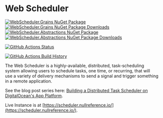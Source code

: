 # Web Scheduler
[![WebScheduler.Grains NuGet Package](https://img.shields.io/nuget/v/WebScheduler.Grains.svg?label=WebScheduler.Grains)](https://www.nuget.org/packages/WebScheduler.Grains/)[![WebScheduler.Grains NuGet Package Downloads](https://img.shields.io/nuget/dt/WebScheduler.Grains)](https://www.nuget.org/packages/WebScheduler.Grains) [![WebScheduler.Abstractions NuGet Package](https://img.shields.io/nuget/v/WebScheduler.Abstractions.svg?label=WebScheduler.Abstractions)](https://www.nuget.org/packages/WebScheduler.Abstractions/) [![WebScheduler.Abstractions NuGet Package Downloads](https://img.shields.io/nuget/dt/WebScheduler.Abstractions)](https://www.nuget.org/packages/WebScheduler.Abstractions)

[![GitHub Actions Status](https://github.com/web-scheduler/web-scheduler/workflows/Build/badge.svg?branch=main)](https://github.com/web-scheduler/web-scheduler/actions)

[![GitHub Actions Build History](https://buildstats.info/github/chart/web-scheduler/web-scheduler?branch=main&includeBuildsFromPullRequest=false)](https://github.com/web-scheduler/web-scheduler/actions)

The Web Scheduler is a highly-available, distributed, task-scheduling system allowing users to schedule tasks, one time, or recurring, that will use a variety of delivery mechanisms to send a signal and trigger something in a remote application.

See the blog post series here: [Building a Distributed Task Scheduler on DigitalOcean's App Platform](https://throw.nullreference.io/series/building-a-distributed-task-scheduler-on-digitalocean-app-platform/).

Live Instance is at [https://scheduler.nullreference.io/](https://scheduler.nullreference.io/).

